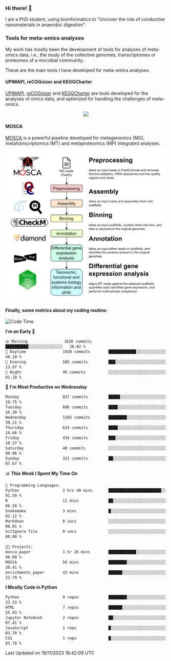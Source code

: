 ### Hi there! 👋

I am a PhD student, using bioinformatics to "Uncover the role of conductive nanomaterials in anaerobic digestion".

### Tools for meta-omics analyses

My work has mostly been the development of tools for analyses of meta-omics data, i.e., the study of the collective genomes, transcriptomes or proteomes of a microbial community.

These are the main tools I have developed for meta-omics analyses:

#### UPIMAPI, reCOGnizer and KEGGCharter

[UPIMAPI](https://github.com/iquasere/UPIMAPI), [reCOGnizer](https://github.com/iquasere/reCOGnizer) and [KEGGCharter](https://github.com/iquasere/KEGGCharter) are tools developed for the analyses of omics data, and optimized for handling the challenges of meta-omics.

<p align="center">
    <img src="assets/annotation_paper.png">
</p>

#### MOSCA

[MOSCA](https://github.com/iquasere/MOSCA) is a powerful pipeline developed for metagenomics (MG), metatranscriptomics (MT) and metaproteomics (MP) integrated analyses.

<p align="center">
    <img src="assets/mosca_workflow.png" align="center" width="700">
</p>


#### Finally, some metrics about my coding routine:

<!--START_SECTION:waka-->
![Code Time](http://img.shields.io/badge/Code%20Time-700%20hrs%2048%20mins-blue)

**I'm an Early 🐤** 

```text
🌞 Morning                1626 commits        ██████████░░░░░░░░░░░░░░░   38.83 % 
🌆 Daytime                1930 commits        ████████████░░░░░░░░░░░░░   46.10 % 
🌃 Evening                585 commits         ███░░░░░░░░░░░░░░░░░░░░░░   13.97 % 
🌙 Night                  46 commits          ░░░░░░░░░░░░░░░░░░░░░░░░░   01.10 % 
```
📅 **I'm Most Productive on Wednesday** 

```text
Monday                   827 commits         █████░░░░░░░░░░░░░░░░░░░░   19.75 % 
Tuesday                  686 commits         ████░░░░░░░░░░░░░░░░░░░░░   16.38 % 
Wednesday                1265 commits        ████████░░░░░░░░░░░░░░░░░   30.21 % 
Thursday                 614 commits         ████░░░░░░░░░░░░░░░░░░░░░   14.66 % 
Friday                   434 commits         ███░░░░░░░░░░░░░░░░░░░░░░   10.37 % 
Saturday                 40 commits          ░░░░░░░░░░░░░░░░░░░░░░░░░   00.96 % 
Sunday                   321 commits         ██░░░░░░░░░░░░░░░░░░░░░░░   07.67 % 
```


📊 **This Week I Spent My Time On** 

```text
💬 Programming Languages: 
Python                   2 hrs 49 mins       ███████████████████████░░   91.59 % 
R                        11 mins             ██░░░░░░░░░░░░░░░░░░░░░░░   06.28 % 
Snakemake                3 mins              █░░░░░░░░░░░░░░░░░░░░░░░░   02.12 % 
Markdown                 0 secs              ░░░░░░░░░░░░░░░░░░░░░░░░░   00.01 % 
GitIgnore file           0 secs              ░░░░░░░░░░░░░░░░░░░░░░░░░   00.00 % 

🐱‍💻 Projects: 
mosca_paper              1 hr 26 mins        ████████████░░░░░░░░░░░░░   46.80 % 
MOSCA                    56 mins             ████████░░░░░░░░░░░░░░░░░   30.41 % 
enrichments_paper        42 mins             ██████░░░░░░░░░░░░░░░░░░░   22.79 % 
```

**I Mostly Code in Python** 

```text
Python                   9 repos             ████████░░░░░░░░░░░░░░░░░   33.33 % 
HTML                     7 repos             ██████░░░░░░░░░░░░░░░░░░░   25.93 % 
Jupyter Notebook         2 repos             ██░░░░░░░░░░░░░░░░░░░░░░░   07.41 % 
JavaScript               1 repo              █░░░░░░░░░░░░░░░░░░░░░░░░   03.70 % 
CSS                      1 repo              █░░░░░░░░░░░░░░░░░░░░░░░░   03.70 % 
```




 Last Updated on 19/11/2023 18:42:09 UTC
<!--END_SECTION:waka-->
